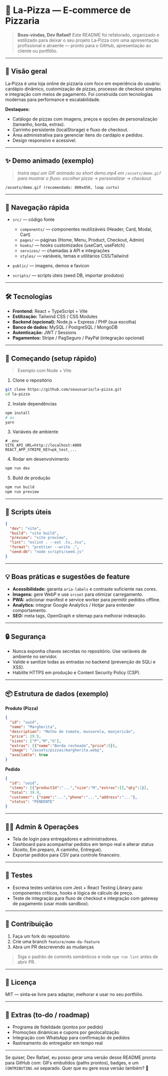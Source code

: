 # 🍕 La‑Pizza — E‑commerce de Pizzaria

> **Boas‑vindas, Dev Rafael!** Este README foi refatorado, organizado e estilizado para deixar o seu projeto La‑Pizza com uma apresentação profissional e atraente — pronto para o GitHub, apresentação ao cliente ou portfólio.

---

## 🎯 Visão geral

La‑Pizza é uma loja online de pizzaria com foco em experiência do usuário: cardápio dinâmico, customização de pizzas, processo de checkout simples e integração com meios de pagamento. Foi construída com tecnologias modernas para performance e escalabilidade.

**Destaques:**

* Catálogo de pizzas com imagens, preços e opções de personalização (tamanho, borda, extras).
* Carrinho persistente (localStorage) e fluxo de checkout.
* Área administrativa para gerenciar itens do cardápio e pedidos.
* Design responsivo e acessível.

---

## ✨ Demo animado (exemplo)

> *Insira aqui um GIF animado ou short demo.mp4 em `/assets/demo.gif` para mostrar o fluxo: escolher pizza → personalizar → checkout.*

```
/assets/demo.gif (recomendado: 800x450, loop curto)
```

---

## 🧭 Navegação rápida

* `src/` — código fonte

  * `components/` — componentes reutilizáveis (Header, Card, Modal, Cart)
  * `pages/` — páginas (Home, Menu, Product, Checkout, Admin)
  * `hooks/` — hooks customizados (useCart, useFetch)
  * `services/` — chamadas à API e integrações
  * `styles/` — variáveis, temas e utilitários CSS/Tailwind
* `public/` — imagens, demos e favicon
* `scripts/` — scripts úteis (seed DB, importar produtos)

---

## 🛠️ Tecnologias

* **Frontend:** React + TypeScript + Vite
* **Estilização:** Tailwind CSS / CSS Modules
* **Backend (opcional):** Node.js + Express / PHP (sua escolha)
* **Banco de dados:** MySQL / PostgreSQL / MongoDB
* **Autenticação:** JWT / Sessions
* **Pagamentos:** Stripe / PagSeguro / PayPal (integração opcional)

---

## 🚀 Começando (setup rápido)

> Exemplo com Node + Vite

1. Clone o repositório

```bash
git clone https://github.com/seuusuario/la-pizza.git
cd la-pizza
```

2. Instale dependências

```bash
npm install
# ou
yarn
```

3. Variáveis de ambiente

```
# .env
VITE_API_URL=http://localhost:4000
REACT_APP_STRIPE_KEY=pk_test_...
```

4. Rodar em desenvolvimento

```bash
npm run dev
```

5. Build de produção

```bash
npm run build
npm run preview
```

---

## 🧩 Scripts úteis

```json
{
  "dev": "vite",
  "build": "vite build",
  "preview": "vite preview",
  "lint": "eslint . --ext .ts,.tsx",
  "format": "prettier --write .",
  "seed:db": "node scripts/seed.js"
}
```

---

## 💡 Boas práticas e sugestões de feature

* **Acessibilidade:** garanta `aria-labels` e contraste suficiente nas cores.
* **Imagens:** gere WebP e use `srcset` para otimizar carregamento.
* **PWA:** adicionar manifest e service worker para permitir pedidos offline.
* **Analytics:** integrar Google Analytics / Hotjar para entender comportamento.
* **SEO:** meta tags, OpenGraph e sitemap para melhorar indexação.

---

## 🔒 Segurança

* Nunca exponha chaves secretas no repositório. Use variáveis de ambiente no servidor.
* Valide e sanitize todas as entradas no backend (prevenção de SQLi e XSS).
* Habilite HTTPS em produção e Content Security Policy (CSP).

---

## 📦 Estrutura de dados (exemplo)

**Produto (Pizza)**

```json
{
  "id": "uuid",
  "name": "Margherita",
  "description": "Molho de tomate, mussarela, manjericão",
  "price": 29.9,
  "sizes": ["P","M","G"],
  "extras": [{"name":"Borda recheada","price":5}],
  "image": "/assets/pizzas/margherita.webp",
  "available": true
}
```

**Pedido**

```json
{
  "id": "uuid",
  "items": [{"productId":"...","size":"M","extras":[],"qty":1}],
  "total": 39.9,
  "customer": {"name":"...","phone":"...","address":"..."},
  "status": "PENDENTE"
}
```

---

## 👩‍💻 Admin & Operações

* Tela de login para entregadores e administradores.
* Dashboard para acompanhar pedidos em tempo real e alterar status (Aceito, Em preparo, A caminho, Entregue).
* Exportar pedidos para CSV para controle financeiro.

---

## 🧪 Testes

* Escreva testes unitários com Jest + React Testing Library para: componentes críticos, hooks e lógica de cálculo de preço.
* Teste de integração para fluxo de checkout e integração com gateway de pagamento (usar modo sandbox).

---

## 🤝 Contribuição

1. Faça um fork do repositório
2. Crie uma branch `feature/nome-da-feature`
3. Abra um PR descrevendo as mudanças

> Siga o padrão de commits semânticos e rode `npm run lint` antes de abrir PR.

---

## 📄 Licença

MIT — sinta‑se livre para adaptar, melhorar e usar no seu portfólio.

---

## 🎁 Extras (to‑do / roadmap)

* Programa de fidelidade (pontos por pedido)
* Promoções dinâmicas e cupons por geolocalização
* Integração com WhatsApp para confirmação de pedidos
* Rastreamento do entregador em tempo real

---

Se quiser, Dev Rafael, eu posso gerar uma versão desse README pronta para GitHub com: GIFs embutidos (paths prontos), badges, e um `CONTRIBUTING.md` separado. Quer que eu gere essa versão também? 🍕
 
 

